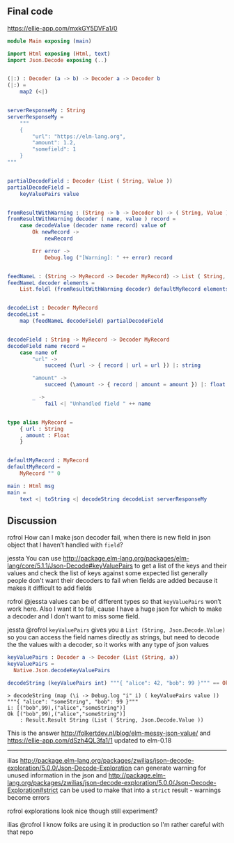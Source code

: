 ## Final code

https://ellie-app.com/mxkGY5DVFa1/0

```elm
module Main exposing (main)

import Html exposing (Html, text)
import Json.Decode exposing (..)


(|:) : Decoder (a -> b) -> Decoder a -> Decoder b
(|:) =
    map2 (<|)


serverResponseMy : String
serverResponseMy =
    """
    {
        "url": "https://elm-lang.org",
        "amount": 1.2,
        "somefield": 1
    }
"""


partialDecodeField : Decoder (List ( String, Value ))
partialDecodeField =
    keyValuePairs value


fromResultWithWarning : (String -> b -> Decoder b) -> ( String, Value ) -> b -> b
fromResultWithWarning decoder ( name, value ) record =
    case decodeValue (decoder name record) value of
        Ok newRecord ->
            newRecord

        Err error ->
            Debug.log ("[Warning]: " ++ error) record


feedNameL : (String -> MyRecord -> Decoder MyRecord) -> List ( String, Value ) -> MyRecord
feedNameL decoder elements =
    List.foldl (fromResultWithWarning decoder) defaultMyRecord elements


decodeList : Decoder MyRecord
decodeList =
    map (feedNameL decodeField) partialDecodeField


decodeField : String -> MyRecord -> Decoder MyRecord
decodeField name record =
    case name of
        "url" ->
            succeed (\url -> { record | url = url }) |: string

        "amount" ->
            succeed (\amount -> { record | amount = amount }) |: float

        _ ->
            fail <| "Unhandled field " ++ name


type alias MyRecord =
    { url : String
    , amount : Float
    }


defaultMyRecord : MyRecord
defaultMyRecord =
    MyRecord "" 0

main : Html msg
main =
    text <| toString <| decodeString decodeList serverResponseMy

```

## Discussion

rofrol
How can I make json decoder fail, when there is new field in json object that I haven’t handled with `field`?

jessta
You can use http://package.elm-lang.org/packages/elm-lang/core/5.1.1/Json-Decode#keyValuePairs to get a list of the keys and their values and check the list of keys against some expected list
generally people don't want their decoders to fail when fields are added because it makes it difficult to add fields

rofrol
@jessta  values can be of different types so that `keyValuePairs` won’t work here. Also I want it to fail, cause I have a huge json for which to make a decoder and I don’t want to miss some field.

jessta
@rofrol `keyValuePairs` gives you a `List (String, Json.Decode.Value)` so you can access the field names directly as strings, but need to decode the the values with a decoder, so it works with any type of json values

```elm
keyValuePairs : Decoder a -> Decoder (List (String, a))
keyValuePairs =
  Native.Json.decodeKeyValuePairs
```

```elm
decodeString (keyValuePairs int) """{ "alice": 42, "bob": 99 }""" == Ok [("bob",99),("alice",42)]
```

```elm-repl
> decodeString (map (\i -> Debug.log "i" i) ( keyValuePairs value )) """{ "alice": "someString", "bob": 99 }"""
i: [("bob",99),("alice","someString")]
Ok [("bob",99),("alice","someString")]
    : Result.Result String (List ( String, Json.Decode.Value ))
```

This is the answer http://folkertdev.nl/blog/elm-messy-json-value/ and https://ellie-app.com/dSzh4QL3fa1/1 updated to elm-0.18

----

ilias
http://package.elm-lang.org/packages/zwilias/json-decode-exploration/5.0.0/Json-Decode-Exploration can generate warning for unused information in the json
and http://package.elm-lang.org/packages/zwilias/json-decode-exploration/5.0.0/Json-Decode-Exploration#strict can be used to make that into a `strict` result - warnings become errors

rofrol 
explorations look nice though still experiment?

ilias
@rofrol I know folks are using it in production so I'm rather careful with that repo